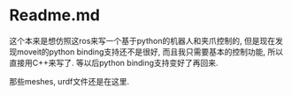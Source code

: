 # Readme.md

这个本来是想仿照这ros来写一个基于python的机器人和夹爪控制的, 但是现在发现moveit的python binding支持还不是很好, 而且我只需要基本的控制功能, 所以直接用C++来写了. 等以后python binding支持变好了再回来.

那些meshes, urdf文件还是在这里.
